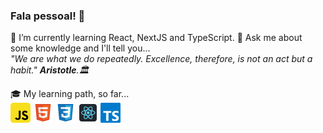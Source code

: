 ### Fala pessoal! 👋

🌱 I’m currently learning React, NextJS and TypeScript.
💬 Ask me about some knowledge and I'll tell you...  
   *"We are what we do repeatedly. Excellence, therefore, is not an act but a habit." **Aristotle**.:classical_building:*  
   

:mortar_board: My learning path, so far...   
<img alt="JavaScript" src="./assets/javascript_logo.svg" title="JavaScript" width="32px"> <img alt="HTML" src="./assets/html_logo.svg"  title="HTML" width="32px"> <img alt="CSS" src="./assets/css_logo.svg"  title="CSS" width="32px"> <img alt="React" src="./assets/react_logo.svg"  title="React" width="32px"> <img alt="TypeScript" src="./assets/typescript_logo.svg" title="TypeScript" width="32px">
